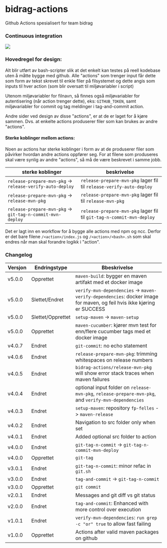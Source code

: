 # bidrag-actions
Github Actions spesialisert for team bidrag

### Continuous integration
![](https://github.com/navikt/bidrag-actions/workflows/build%20actions/badge.svg)

### Hovedregel for design:
Alt blir utført av bash-scripter slik at det enkelt kan testes på reell kodebase uten å måtte bygge med github. Alle "actions" som trenger input får
dette som form av tekst skrevet til enkle filer på filsystemet og dette angis som inputs til hver action (som blir oversatt til miljøvariabler i
script)

Utenom miljøvariabler for filnavn, så finnes også miljøvariabler for autentisering (når action trenger dette), eks: `GITHUB_TOKEN`, samt miljøvariabler
for commit og tag meldinger i tag-and-commit action.

Andre sider ved design av disse "actions", er at de er laget for å kjøre sammen. Dvs. at enkelte actions produserer filer som kan brukes av andre
"actions". 

#### Sterke koblinger mellom actions:

Noen av actions har sterke koblinger i form av at de produserer filer som påvirker hvordan andre actions oppfører seg. For at filene som produseres
skal være synlig av andre "actions", så må de være beskrevet i samme jobb.

 sterke koblinger | beskrivelse 
------------------|-------------
 `release-prepare-mvn-pkg` -> `release-verify-auto-deploy` | `release-prepare-mvn-pkg` lager fil til `release-verify-auto-deploy`
 `release-prepare-mvn-pkg` -> `release-mvn-pkg` | `release-prepare-mvn-pkg` lager fil til `release-mvn-pkg`
 `release-prepare-mvn-pkg` -> `git-tag-n-commit-mvn-deploy` | `release-prepare-mvn-pkg` lager fil til `git-tag-n-commit-mvn-deploy`

Det er lagt inn en workflow for å bygge alle actions med npm og ncc. Derfor er det bare filene `/<action>/index.js` og `/<action>/<bash>.sh` som skal
endres når man skal forandre logikk i "action".

### Changelog

Versjon | Endringstype      | Bbeskrivelse
--------|-------------------|------------
v5.0.0  | Opprettet         | `maven-build`: bygger en maven artifakt med et docker image
v5.0.0  | Slettet/Endret    | `verify-mvn-dependencies` -> `maven-verify-dependencies`: docker image for maven, og feil hvis ikke kjøring er SUCCESS
v5.0.0  | Slettet/Opprettet | `setup-maven` -> `maven-setup`
v5.0.0  | Opprettet         | `maven-cucumber`: kjører mvn test for enn/flere cucumber tags med et docker image
v4.0.7  | Endret            | `git-commit`: no echo statement
v4.0.6  | Endret            | `release-prepare-mvn-pkg`: trimming whitespaces on release numbers
v4.0.5  | Endret            | `bidrag-actions/release-mvn-pkg` will show error stack traces when maven failures
v4.0.4  | Endret            | optional input folder on `release-mvn-pkg`, `release-prepare-mvn-pkg`, and `verify-mvn-dependencies`
v4.0.3  | Endret            | `setup-maven`: repository `fp-felles` -> `maven-release`
v4.0.2  | Endret            | Navigation to src folder only when set
v4.0.1  | Endret            | Added optional src folder to action
v4.0.0  | Endret            | `git-tag-n-commit` -> `git-tag-n-commit-mvn-deploy`
v4.0.0  | Opprettet         | `git-tag`
v3.0.1  | Endret            | `git-tag-n-commit`: minor refac in `git.sh`
v3.0.0  | Endret            | `tag-and-commit` -> `git-tag-n-commit`
v3.0.0  | Opprettet         | `git commit`
v2.0.1  | Endret            | Messages and git diff vs git status
v2.0.0  | Endret            | `tag-and-commit`: Enhanced with more control over execution
v1.0.1  | Endret            | `verify-mvn-dependencies`: `run grep -c "or" true` to allow fast failing
v1.0.0  | Opprettet         | Actions after valid maven packages on github
